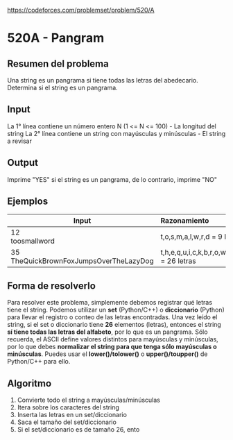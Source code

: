 https://codeforces.com/problemset/problem/520/A

# 520A - Pangram

## Resumen del problema
Una string es un pangrama si tiene todas las letras del abedecario. Determina si el string es un pangrama.

## Input
La 1° línea contiene un número entero N (1 <= N <= 100) - La longitud del string
La 2° línea contiene un string con mayúsculas y minúsculas - El string a revisar

## Output
Imprime "YES" si el string es un pangrama, de lo contrario, imprime "NO"

## Ejemplos
| Input                                         | Razonamiento  | Output    |
| --------------------------------------------- | :------------ | --------- |
| 12 <br> toosmallword                          | t,o,s,m,a,l,w,r,d = 9 letras | **NO**          |
| 35 <br> TheQuickBrownFoxJumpsOverTheLazyDog   | t,h,e,q,u,i,c,k,b,r,o,w,n,f,x,j,u,m,p,s,v,l,z,y,d,g = 26 letras| **YES**          |

## Forma de resolverlo
Para resolver este problema, simplemente debemos registrar qué letras tiene el string. Podemos utilizar un **set** (Python/C++) o **diccionario** (Python) para llevar el registro o conteo de las letras encontradas. Una vez leído el string, si el set o diccionario tiene **26** elementos (letras), entonces el string **sí tiene todas las letras del alfabeto**, por lo que es un pangrama. Sólo recuerda, el ASCII define valores distintos para mayúsculas y minúsculas, por lo que debes **normalizar el string para que tenga sólo mayúsculas o minúsculas**. Puedes usar el **lower()/tolower()** o **upper()/toupper()** de Python/C++ para ello.

## Algoritmo
1) Convierte todo el string a mayúsculas/minúsculas
2) Itera sobre los caracteres del string
3) Inserta las letras en un set/diccionario
4) Saca el tamaño del set/diccionario
5) Si el set/diccionario es de tamaño 26, ento

